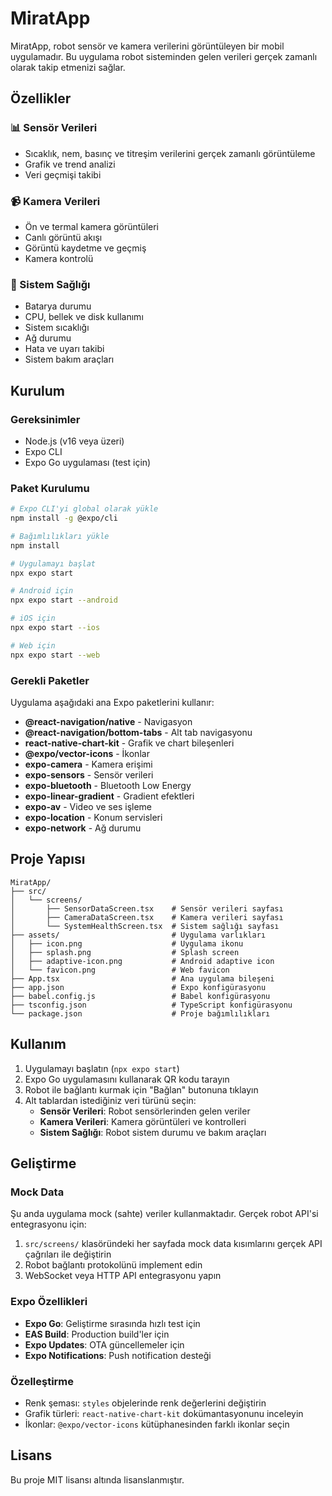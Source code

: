 # MiratApp

MiratApp, robot sensör ve kamera verilerini görüntüleyen bir mobil uygulamadır. Bu uygulama robot sisteminden gelen verileri gerçek zamanlı olarak takip etmenizi sağlar.

## Özellikler

### 📊 Sensör Verileri
- Sıcaklık, nem, basınç ve titreşim verilerini gerçek zamanlı görüntüleme
- Grafik ve trend analizi
- Veri geçmişi takibi

### 📹 Kamera Verileri
- Ön ve termal kamera görüntüleri
- Canlı görüntü akışı
- Görüntü kaydetme ve geçmiş
- Kamera kontrolü

### 🔧 Sistem Sağlığı
- Batarya durumu
- CPU, bellek ve disk kullanımı
- Sistem sıcaklığı
- Ağ durumu
- Hata ve uyarı takibi
- Sistem bakım araçları

## Kurulum

### Gereksinimler
- Node.js (v16 veya üzeri)
- Expo CLI
- Expo Go uygulaması (test için)

### Paket Kurulumu

```bash
# Expo CLI'yi global olarak yükle
npm install -g @expo/cli

# Bağımlılıkları yükle
npm install

# Uygulamayı başlat
npx expo start

# Android için
npx expo start --android

# iOS için
npx expo start --ios

# Web için
npx expo start --web
```

### Gerekli Paketler

Uygulama aşağıdaki ana Expo paketlerini kullanır:

- **@react-navigation/native** - Navigasyon
- **@react-navigation/bottom-tabs** - Alt tab navigasyonu
- **react-native-chart-kit** - Grafik ve chart bileşenleri
- **@expo/vector-icons** - İkonlar
- **expo-camera** - Kamera erişimi
- **expo-sensors** - Sensör verileri
- **expo-bluetooth** - Bluetooth Low Energy
- **expo-linear-gradient** - Gradient efektleri
- **expo-av** - Video ve ses işleme
- **expo-location** - Konum servisleri
- **expo-network** - Ağ durumu

## Proje Yapısı

```
MiratApp/
├── src/
│   └── screens/
│       ├── SensorDataScreen.tsx    # Sensör verileri sayfası
│       ├── CameraDataScreen.tsx    # Kamera verileri sayfası
│       └── SystemHealthScreen.tsx  # Sistem sağlığı sayfası
├── assets/                         # Uygulama varlıkları
│   ├── icon.png                    # Uygulama ikonu
│   ├── splash.png                  # Splash screen
│   ├── adaptive-icon.png           # Android adaptive icon
│   └── favicon.png                 # Web favicon
├── App.tsx                         # Ana uygulama bileşeni
├── app.json                        # Expo konfigürasyonu
├── babel.config.js                 # Babel konfigürasyonu
├── tsconfig.json                   # TypeScript konfigürasyonu
└── package.json                    # Proje bağımlılıkları
```

## Kullanım

1. Uygulamayı başlatın (`npx expo start`)
2. Expo Go uygulamasını kullanarak QR kodu tarayın
3. Robot ile bağlantı kurmak için "Bağlan" butonuna tıklayın
4. Alt tablardan istediğiniz veri türünü seçin:
   - **Sensör Verileri**: Robot sensörlerinden gelen veriler
   - **Kamera Verileri**: Kamera görüntüleri ve kontrolleri
   - **Sistem Sağlığı**: Robot sistem durumu ve bakım araçları

## Geliştirme

### Mock Data
Şu anda uygulama mock (sahte) veriler kullanmaktadır. Gerçek robot API'si entegrasyonu için:

1. `src/screens/` klasöründeki her sayfada mock data kısımlarını gerçek API çağrıları ile değiştirin
2. Robot bağlantı protokolünü implement edin
3. WebSocket veya HTTP API entegrasyonu yapın

### Expo Özellikleri
- **Expo Go**: Geliştirme sırasında hızlı test için
- **EAS Build**: Production build'ler için
- **Expo Updates**: OTA güncellemeler için
- **Expo Notifications**: Push notification desteği

### Özelleştirme
- Renk şeması: `styles` objelerinde renk değerlerini değiştirin
- Grafik türleri: `react-native-chart-kit` dokümantasyonunu inceleyin
- İkonlar: `@expo/vector-icons` kütüphanesinden farklı ikonlar seçin

## Lisans

Bu proje MIT lisansı altında lisanslanmıştır.